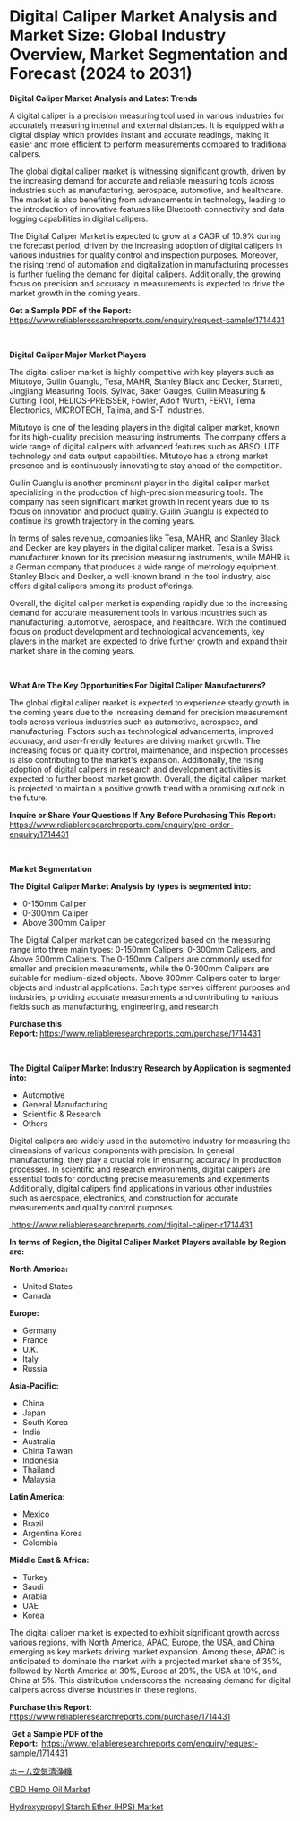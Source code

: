 <p><h1>Digital Caliper Market Analysis and Market Size: Global Industry Overview, Market Segmentation and Forecast (2024 to 2031)</h1></p><p><strong>Digital Caliper Market Analysis and Latest Trends</strong></p>
<p><p>A digital caliper is a precision measuring tool used in various industries for accurately measuring internal and external distances. It is equipped with a digital display which provides instant and accurate readings, making it easier and more efficient to perform measurements compared to traditional calipers.</p><p>The global digital caliper market is witnessing significant growth, driven by the increasing demand for accurate and reliable measuring tools across industries such as manufacturing, aerospace, automotive, and healthcare. The market is also benefiting from advancements in technology, leading to the introduction of innovative features like Bluetooth connectivity and data logging capabilities in digital calipers.</p><p>The Digital Caliper Market is expected to grow at a CAGR of 10.9% during the forecast period, driven by the increasing adoption of digital calipers in various industries for quality control and inspection purposes. Moreover, the rising trend of automation and digitalization in manufacturing processes is further fueling the demand for digital calipers. Additionally, the growing focus on precision and accuracy in measurements is expected to drive the market growth in the coming years.</p></p>
<p><strong>Get a Sample PDF of the Report:&nbsp;</strong> <a href="https://www.reliableresearchreports.com/enquiry/request-sample/1714431">https://www.reliableresearchreports.com/enquiry/request-sample/1714431</a></p>
<p>&nbsp;</p>
<p><strong>Digital Caliper Major Market Players</strong></p>
<p><p>The digital caliper market is highly competitive with key players such as Mitutoyo, Guilin Guanglu, Tesa, MAHR, Stanley Black and Decker, Starrett, Jingjiang Measuring Tools, Sylvac, Baker Gauges, Guilin Measuring & Cutting Tool, HELIOS-PREISSER, Fowler, Adolf Würth, FERVI, Tema Electronics, MICROTECH, Tajima, and S-T Industries.</p><p>Mitutoyo is one of the leading players in the digital caliper market, known for its high-quality precision measuring instruments. The company offers a wide range of digital calipers with advanced features such as ABSOLUTE technology and data output capabilities. Mitutoyo has a strong market presence and is continuously innovating to stay ahead of the competition.</p><p>Guilin Guanglu is another prominent player in the digital caliper market, specializing in the production of high-precision measuring tools. The company has seen significant market growth in recent years due to its focus on innovation and product quality. Guilin Guanglu is expected to continue its growth trajectory in the coming years.</p><p>In terms of sales revenue, companies like Tesa, MAHR, and Stanley Black and Decker are key players in the digital caliper market. Tesa is a Swiss manufacturer known for its precision measuring instruments, while MAHR is a German company that produces a wide range of metrology equipment. Stanley Black and Decker, a well-known brand in the tool industry, also offers digital calipers among its product offerings.</p><p>Overall, the digital caliper market is expanding rapidly due to the increasing demand for accurate measurement tools in various industries such as manufacturing, automotive, aerospace, and healthcare. With the continued focus on product development and technological advancements, key players in the market are expected to drive further growth and expand their market share in the coming years.</p></p>
<p>&nbsp;</p>
<p><strong>What Are The Key Opportunities For Digital Caliper Manufacturers?</strong></p>
<p><p>The global digital caliper market is expected to experience steady growth in the coming years due to the increasing demand for precision measurement tools across various industries such as automotive, aerospace, and manufacturing. Factors such as technological advancements, improved accuracy, and user-friendly features are driving market growth. The increasing focus on quality control, maintenance, and inspection processes is also contributing to the market's expansion. Additionally, the rising adoption of digital calipers in research and development activities is expected to further boost market growth. Overall, the digital caliper market is projected to maintain a positive growth trend with a promising outlook in the future.</p></p>
<p><strong>Inquire or Share Your Questions If Any Before Purchasing This Report:</strong> <a href="https://www.reliableresearchreports.com/enquiry/pre-order-enquiry/1714431">https://www.reliableresearchreports.com/enquiry/pre-order-enquiry/1714431</a></p>
<p>&nbsp;</p>
<p><strong>Market Segmentation</strong></p>
<p><strong>The Digital Caliper Market Analysis by types is segmented into:</strong></p>
<p><ul><li>0-150mm Caliper</li><li>0-300mm Caliper</li><li>Above 300mm Caliper</li></ul></p>
<p><p>The Digital Caliper market can be categorized based on the measuring range into three main types: 0-150mm Calipers, 0-300mm Calipers, and Above 300mm Calipers. The 0-150mm Calipers are commonly used for smaller and precision measurements, while the 0-300mm Calipers are suitable for medium-sized objects. Above 300mm Calipers cater to larger objects and industrial applications. Each type serves different purposes and industries, providing accurate measurements and contributing to various fields such as manufacturing, engineering, and research.</p></p>
<p><strong>Purchase this Report:&nbsp;</strong><a href="https://www.reliableresearchreports.com/purchase/1714431">https://www.reliableresearchreports.com/purchase/1714431</a></p>
<p>&nbsp;</p>
<p><strong>The Digital Caliper Market Industry Research by Application is segmented into:</strong></p>
<p><ul><li>Automotive</li><li>General Manufacturing</li><li>Scientific & Research</li><li>Others</li></ul></p>
<p><p>Digital calipers are widely used in the automotive industry for measuring the dimensions of various components with precision. In general manufacturing, they play a crucial role in ensuring accuracy in production processes. In scientific and research environments, digital calipers are essential tools for conducting precise measurements and experiments. Additionally, digital calipers find applications in various other industries such as aerospace, electronics, and construction for accurate measurements and quality control purposes.</p></p>
<p><a href="https://www.reliableresearchreports.com/digital-caliper-r1714431">&nbsp;https://www.reliableresearchreports.com/digital-caliper-r1714431</a></p>
<p><strong>In terms of Region, the Digital Caliper Market Players available by Region are:</strong></p>
<p>
    <p> <strong> North America: </strong>
        <ul>
            <li>United States</li>
            <li>Canada</li>
        </ul>
        </p> 
    <p> <strong> Europe: </strong>
        <ul>
            <li>Germany</li>
            <li>France</li>
            <li>U.K.</li>
            <li>Italy</li>
            <li>Russia</li>
        </ul>
        </p> 
    <p> <strong> Asia-Pacific: </strong>
        <ul>
            <li>China</li>
            <li>Japan</li>
            <li>South Korea</li>
            <li>India</li>
            <li>Australia</li>
            <li>China Taiwan</li>
            <li>Indonesia</li>
            <li>Thailand</li>
            <li>Malaysia</li>
        </ul>
        </p> 
    <p> <strong> Latin America: </strong>
        <ul>
            <li>Mexico</li>
            <li>Brazil</li>
            <li>Argentina Korea</li>
            <li>Colombia</li>
        </ul>
        </p> 
    <p> <strong> Middle East & Africa: </strong>
        <ul>
            <li>Turkey</li>
            <li>Saudi</li>
            <li>Arabia</li>
            <li>UAE</li>
            <li>Korea</li>
        </ul>
    </p>
    </p>
<p><p>The digital caliper market is expected to exhibit significant growth across various regions, with North America, APAC, Europe, the USA, and China emerging as key markets driving market expansion. Among these, APAC is anticipated to dominate the market with a projected market share of 35%, followed by North America at 30%, Europe at 20%, the USA at 10%, and China at 5%. This distribution underscores the increasing demand for digital calipers across diverse industries in these regions.</p></p>
<p><strong>Purchase this Report: </strong><a href="https://www.reliableresearchreports.com/purchase/1714431">https://www.reliableresearchreports.com/purchase/1714431</a></p>
<p>&nbsp;<strong>Get a Sample PDF of the Report:&nbsp;&nbsp;</strong><a href="https://www.reliableresearchreports.com/enquiry/request-sample/1714431">https://www.reliableresearchreports.com/enquiry/request-sample/1714431</a></p>
<p><strong></strong></p>
<p><p><a href="https://github.com/ycmtqqhvk3273/Market-Research-Report-List-1/blob/main/761136039571.md">ホーム空気清浄機</a></p><p><a href="https://www.linkedin.com/pulse/cbd-hemp-oil-market-share-evolution-growth-trends-2024-2031-fqvle?trackingId=irGdQEX4wKHnNxmTF4ZC4Q%3D%3D">CBD Hemp Oil Market</a></p><p><a href="https://www.linkedin.com/pulse/hydroxypropyl-starch-ether-hps-market-exploring-share-trends-ephte?trackingId=hO0wH4LFLuZi4xfxQ%2BpkQA%3D%3D">Hydroxypropyl Starch Ether (HPS) Market</a></p></p>